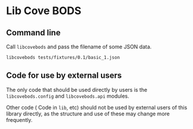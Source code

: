# Lib Cove BODS


## Command line

Call `libcovebods` and pass the filename of some JSON data.

    libcovebods tests/fixtures/0.1/basic_1.json

## Code for use by external users

The only code that should be used directly by users is the `libcovebods.config` and `libcovebods.api` modules.

Other code ( Code in `lib`, etc) 
should not be used by external users of this library directly, as the structure and use of these may change more frequently.
